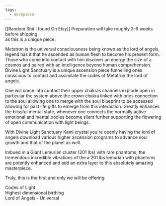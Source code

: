 ```yaml
---
tags:
  - Workpiece
---
```

[[Random Shit I found On Etsy]]
Preparation will take roughly 3-6 weeks before shipping  
as this is a unique piece.  
  
  
  
Metatron is the universal consciousness being known as the lord of angels, legend has it that he ascended as human flesh to become his present form.  
Those who come into contact with him discover an energy the size of a cosmos and paired with an intelligence beyond human comprehension.  
Divine Light Sanctuary is a unique ascension piece funnelling ones conscious to contact and assimilate the codes of Metatron the lord of angels.  
  
One will come into contact their upper chakras channels explode open in particular the system above the crown chakra linked with ones connection to the soul allowing one to merge with the soul blueprint to be accessed allowing for past life gifts to emerge from this interaction. Greatly enhances the blissful mental state, whenever one connects the normally active emotional and mental bodies become silent further supporting the flowering of open communication with light beings.  
  
With Divine Light Sanctuary Kami crystal you're openly having the lord of angels download various higher ascension programs to advance soul growth and that of the planet as well.  
  
Imbued in a Giant Lemurian cluster (201 lbs) with rare phantoms, the tremendous incredible vibrations of the a 201 lbs lemurian with phantoms are potently enhanced and add an extra layer to this absolutely amazing masterpiece.  
  
Truly, this is the first and only we will be offering  
  
  
Codes of Light  
Highest dimensional birthing  
Lord of Angels - Universal